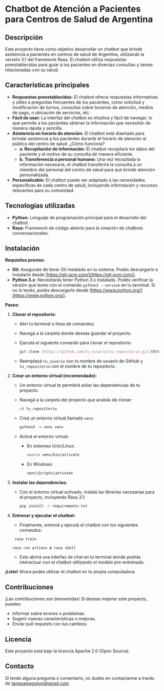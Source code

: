 # Chatbot de Atención a Pacientes para Centros de Salud de Argentina

## Descripción

Este proyecto tiene como objetivo desarrollar un chatbot que brinde asistencia a pacientes en centros de salud de Argentina, utilizando la versión 3.1 del framework Rasa. El chatbot utiliza respuestas preestablecidas para guiar a los pacientes en diversas consultas y tareas relacionadas con su salud.

## Características principales

* **Respuestas preestablecidas:** El chatbot ofrece respuestas informativas y útiles a preguntas frecuentes de los pacientes, como solicitud y modificación de turnos, consultas sobre horarios de atención, medios de pago, o ubicación de servicios, etc.
* **Fácil de usar:** La interfaz del chatbot es intuitiva y fácil de navegar, lo que permite a los pacientes obtener la información que necesitan de manera rápida y sencilla.
* **Asistencia en horario de atención:** El chatbot está diseñado para brindar asistencia a los pacientes durante el horario de atención al público del centro de salud. ¿Cómo funciona?
    * **a. Recopilación de información:** El chatbot recopilará los datos del paciente y el motivo de su consulta de manera eficiente.
    * **b. Transferencia a personal humano:** Una vez recopilada la información necesaria, el chatbot transferirá la consulta a un miembro del personal del centro de salud para que brinde atención personalizada.
* **Personalizable:** El chatbot puede ser adaptado a las necesidades específicas de cada centro de salud, incluyendo información y recursos relevantes para su comunidad.

## Tecnologías utilizadas

* **Python:** Lenguaje de programación principal para el desarrollo del chatbot.
* **Rasa:** Framework de código abierto para la creación de chatbots conversacionales.

## Instalación

**Requisitos previos:**

* **Git:** Asegurate de tener Git instalado en tu sistema. Podés descargarlo e instalarlo desde [https://git-scm.com/](https://git-scm.com/).
* **Python 3.x:** Necesitarás tener Python 3.x instalado. Podés verificar la versión que tenés con el comando `python3 --version` en tu terminal. Si no lo tenés, podés descargarlo desde [https://www.python.org/](https://www.python.org/).

**Pasos:**

1. **Clonar el repositorio:**

   * Abrí tu terminal o línea de comandos.
   * Navegá a la carpeta donde deseás guardar el proyecto.
   * Ejecutá el siguiente comando para clonar el repositorio:

     ```bash
     git clone [https://github.com/tu_usuario/tu_repositorio.git](https://github.com/tu_usuario/tu_repositorio.git)
     ```

   * Reemplazá `tu_usuario` con tu nombre de usuario de GitHub y `tu_repositorio` con el nombre de tu repositorio.

2. **Crear un entorno virtual (recomendado):**

   * Un entorno virtual te permitirá aislar las dependencias de tu proyecto.
   * Navegá a la carpeta del proyecto que acabás de clonar:

     ```bash
     cd tu_repositorio
     ```

   * Creá un entorno virtual llamado `venv`:

     ```bash
     python3 -m venv venv 
     ```

   * Activá el entorno virtual:

     * En sistemas Unix/Linux:

       ```bash
       source venv/bin/activate
       ```

     * En Windows:

       ```bash
       venv\Scripts\activate
       ```

3. **Instalar las dependencias:**

   * Con el entorno virtual activado, instalá las librerías necesarias para el proyecto, incluyendo Rasa 3.1:

     ```bash
     pip install -r requirements.txt
     ```

4. **Entrenar y ejecutar el chatbot:**

   * Finalmente, entrená y ejecutá el chatbot con los siguientes comandos:

    ```bash
     rasa train 
     ```
    
     ```bash
     rasa run actions & rasa shell 
     ```

   * Esto abrirá una interfaz de chat en tu terminal donde podrás interactuar con el chatbot utilizando el modelo pre-entrenado.

**¡Listo!** Ahora podés utilizar el chatbot en tu propia computadora.


## Contribuciones

¡Las contribuciones son bienvenidas! Si deseas mejorar este proyecto, puedes:

* Informar sobre errores o problemas.
* Sugerir nuevas características o mejoras.
* Enviar pull requests con tus cambios.

## Licencia

Este proyecto está bajo la licencia Apache 2.0 (Open Source).

## Contacto

Si tenés alguna pregunta o comentario, no dudes en contactarme a través de tamaramaggioni@gmail.com